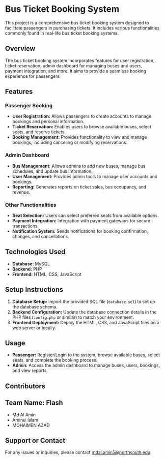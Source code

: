 # Bus Ticket Booking System

This project is a comprehensive bus ticket booking system designed to facilitate passengers in purchasing tickets. It includes various functionalities commonly found in real-life bus ticket booking systems.

## Overview

The bus ticket booking system incorporates features for user registration, ticket reservation, admin dashboard for managing buses and users, payment integration, and more. It aims to provide a seamless booking experience for passengers.

## Features

### Passenger Booking
- **User Registration:** Allows passengers to create accounts to manage bookings and personal information.
- **Ticket Reservation:** Enables users to browse available buses, select seats, and reserve tickets.
- **Booking Management:** Provides functionality to view and manage bookings, including canceling or modifying reservations.

### Admin Dashboard
- **Bus Management:** Allows admins to add new buses, manage bus schedules, and update bus information.
- **User Management:** Provides admin tools to manage user accounts and bookings.
- **Reporting:** Generates reports on ticket sales, bus occupancy, and revenue.

### Other Functionalities
- **Seat Selection:** Users can select preferred seats from available options.
- **Payment Integration:** Integration with payment gateways for secure transactions.
- **Notification System:** Sends notifications for booking confirmation, changes, and cancellations.

## Technologies Used

- **Database:** MySQL
- **Backend:** PHP
- **Frontend:** HTML, CSS, JavaScript

## Setup Instructions

1. **Database Setup:** Import the provided SQL file (`database.sql`) to set up the database schema.
2. **Backend Configuration:** Update the database connection details in the PHP files (`config.php` or similar) to match your environment.
3. **Frontend Deployment:** Deploy the HTML, CSS, and JavaScript files on a web server or locally.

## Usage

- **Passenger:** Register/Login to the system, browse available buses, select seats, and complete the booking process.
- **Admin:** Access the admin dashboard to manage buses, users, bookings, and view reports.



## Contributors

## Team Name: Flash
- Md Al Amin
- Aminul Islam
- MOHAIMEN AZAD

## Support or Contact

For any issues or inquiries, please contact mdal.amin5@northsouth.edu.

